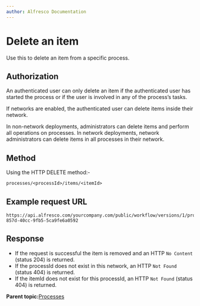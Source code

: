 ```yaml
---
author: Alfresco Documentation
---
```


# Delete an item

Use this to delete an item from a specific process.

## Authorization

An authenticated user can only delete an item if the authenticated user has started the process or if the user is involved in any of the process’s tasks.

If networks are enabled, the authenticated user can delete items inside their network.

In non-network deployments, administrators can delete items and perform all operations on processes. In network deployments, network administrators can delete items in all processes in their network.

## Method

Using the HTTP DELETE method:-

```
processes/<processId>/items/<itemId>
```

## Example request URL

```
https://api.alfresco.com/yourcompany.com/public/workflow/versions/1/processes/2/items/2eef795-857d-40cc-9fb5-5ca9fe6a0592
```

## Response

-   If the request is successful the item is removed and an HTTP `No Content` \(status 204\) is returned.
-   If the processId does not exist in this network, an HTTP `Not Found` \(status 404\) is returned.
-   If the itemId does not exist for this processId, an HTTP `Not Found` \(status 404\) is returned.

**Parent topic:**[Processes](../../../pra/1/concepts/act-processes.md)

